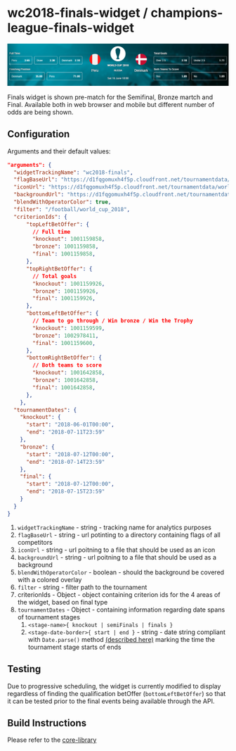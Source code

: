 # wc2018-finals-widget / champions-league-finals-widget

![](./screenshot.png)

Finals widget is shown pre-match for the Semifinal, Bronze martch and Final. Available both in web browser and mobile but different number of odds are being shown.

## Configuration

Arguments and their default values:

```json
"arguments": {
  "widgetTrackingName": "wc2018-finals",
  "flagBaseUrl": "https://d1fqgomuxh4f5p.cloudfront.net/tournamentdata/worldcup2018/icons",
  "iconUrl": "https://d1fqgomuxh4f5p.cloudfront.net/tournamentdata/worldcup2018/icons/champions_league.svg",
  "backgroundUrl": "https://d1fqgomuxh4f5p.cloudfront.net/tournamentdata/worldcup2018/overview-bw-bg-desktop.jpg",
  "blendWithOperatorColor": true,
  "filter": "/football/world_cup_2018",
  "criterionIds": {
      "topLeftBetOffer": {
        // Full time
        "knockout": 1001159858,
        "bronze": 1001159858,
        "final": 1001159858,
      },
      "topRightBetOffer": {
        // Total goals
        "knockout": 1001159926,
        "bronze": 1001159926,
        "final": 1001159926,
      },
      "bottomLeftBetOffer": {
        // Team to go through / Win bronze / Win the Trophy
        "knockout": 1001159599,
        "bronze": 1002978411,
        "final": 1001159600,
      },
      "bottomRightBetOffer": {
        // Both teams to score
        "knockout": 1001642858,
        "bronze": 1001642858,
        "final": 1001642858,
      },
    },
  "tournamentDates": {
    "knockout": {
      "start": "2018-06-01T00:00",
      "end": "2018-07-11T23:59"
    },
    "bronze": {
      "start": "2018-07-12T00:00",
      "end": "2018-07-14T23:59"
    },
    "final": {
      "start": "2018-07-12T00:00",
      "end": "2018-07-15T23:59"
    }
  }
}
```

1.  `widgetTrackingName` - string - tracking name for analytics purposes
2.  `flagBaseUrl` - string - url potinting to a directory containing flags of all competitors
3.  `iconUrl` - string - url poitning to a file that should be used as an icon
4.  `backgroundUrl` - string - url poitning to a file that should be used as a background
5.  `blendWithOperatorColor` - boolean - should the background be covered with a colored overlay
6.  `filter` - string - filter path to the tournament
7.  criterionIds - Object - object containing criterion ids for the 4 areas of the widget, based on final type
8.  `tournamentDates` - Object - containing information regarding date spans of tournament stages
    1.  `<stage-name>{ knockout | semiFinals | finals }`
    1.  `<stage-date-border>{ start | end }` - string - date string compliant with `Date.parse()` method [(described here)](https://developer.mozilla.org/en-US/docs/Web/JavaScript/Reference/Global_Objects/Date/parse) marking the time the tournament stage starts of ends

## Testing

Due to progressive scheduling, the widget is currently modified to display regardless of finding the qualification betOffer (`bottomLeftBetOffer`) so that it can be tested prior to the final events being available through the API.

## Build Instructions

Please refer to the [core-library](https://github.com/kambi-sportsbook-widgets/widget-core-library)
